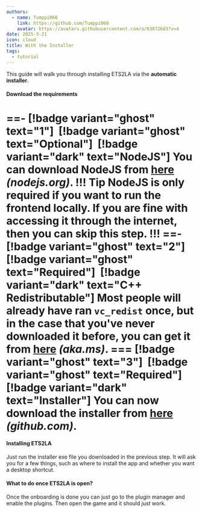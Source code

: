 ```yaml
---
authors: 
  - name: Tumppi066
    link: https://github.com/Tumppi066
    avatar: https://avatars.githubusercontent.com/u/83072683?v=4
date: 2025-3-21
icon: cloud
title: With the Installer
tags: 
  - tutorial
---
```


This guide will walk you through installing ETS2LA via the **automatic installer**.

#### Download the requirements
==- [!badge variant="ghost" text="1"] ‎ [!badge variant="ghost" text="Optional"] ‎ [!badge variant="dark" text="NodeJS"]
You can download NodeJS from [here](https://nodejs.org/) *(nodejs.org)*.
!!! Tip
NodeJS is only required if you want to run the frontend locally. If you are fine with accessing it through the internet, then you can skip this step.
!!!
==- [!badge variant="ghost" text="2"] ‎ [!badge variant="ghost" text="Required"] ‎ [!badge variant="dark" text="C++ Redistributable"]
Most people will already have ran `vc_redist` once, but in the case that you've never downloaded it before, you can get it from [here](https://aka.ms/vs/17/release/vc_redist.x64.exe) *(aka.ms)*.
=== [!badge variant="ghost" text="3"] ‎ [!badge variant="ghost" text="Required"] ‎ [!badge variant="dark" text="Installer"]
You can now download the installer from [here](https://github.com/ETS2LA/installer/releases/latest) *(github.com)*.
===

#### Installing ETS2LA
Just run the installer exe file you downloaded in the previous step. It will ask you for a few things, such as where to install the app and whether you want a desktop shortcut.

#### What to do once ETS2LA is open?
Once the onboarding is done you can just go to the plugin manager and enable the plugins. Then open the game and it should *just* work.